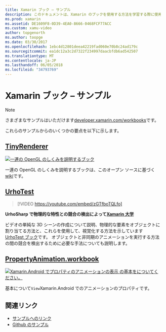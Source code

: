 ```yaml
---
title: Xamarin ブック – サンプル
description: このドキュメントは、Xamarin のブックを使用する方法を学習する際に使用するサンプル ブックにリンクしています。 リンクされたブックでは、Xamarin.Android でのアニメーションの OpenGL、UrhoSharp、およびプロパティについて説明します。
ms.prod: xamarin
ms.assetid: DE1609F8-0D39-4EA0-8666-0468FCF77ACC
ms.custom: xamu-video
author: topgenorth
ms.author: toopge
ms.date: 03/30/2017
ms.openlocfilehash: 1ebc4d12801deea42219fad060e70b8c24ad179c
ms.sourcegitcommit: ea1dc12a3c2d7322f234997daacbfdb6ad542507
ms.translationtype: MT
ms.contentlocale: ja-JP
ms.lasthandoff: 06/05/2018
ms.locfileid: "34793769"
---
```

# <a name="xamarin-workbooks--samples"></a>Xamarin ブック – サンプル

> [!NOTE]
> さまざまなサンプルはいただけます[developer.xamarin.com/workbooks](https://developer.xamarin.com/workbooks/)です。

これらのサンプルからのいくつかの要点を以下に示します。

## <a name="tinyrenderertinyrenderermd"></a>[TinyRenderer](tinyrenderer.md)

[![](images/tinyrenderer-sml.png "一連の OpenGL のしくみを説明するブック")](images/tinyrenderer-sml-orig.png#lightbox)

一連の OpenGL のしくみを説明するブックは、このオープン ソースに基づく[wiki](https://github.com/ssloy/tinyrenderer/wiki/)です。

[](tinyrenderer.md)

## <a name="urhotesthttpsgithubcomkrumelururhotest"></a>[UrhoTest](https://github.com/Krumelur/UrhoTest)

 > [!VIDEO https://youtube.com/embed/zGTfboTQLfo]

**UrhoSharp で物理的な特性との競合の検出によって[Xamarin 大学](https://university.xamarin.com)**

ビデオの単純な 3D シーンの作成について説明、物理的な要素をオブジェクトに割り当てる方法と、これらを使用して、視覚化する方法を示しています[UrhoTest ブック](https://github.com/Krumelur/UrhoTest)です。 オブジェクトと非同期のアニメーションを実行する方法の間の競合を検出するために必要な手法についても説明します。

## <a name="propertyanimationworkbookhttpsdeveloperxamarincomworkbooksandroiduser-interfacepropertyanimationworkbook"></a>[PropertyAnimation.workbook](https://developer.xamarin.com/workbooks/android/user-interface/PropertyAnimation.workbook)

[![](images/android-property-view-sml.png "Xamarin.Android でプロパティのアニメーションの表示 の基本をについてください。")](images/android-property-view.png#lightbox)

基本について`View`Xamarin.Android でのアニメーションのプロパティです。


<!--[![](images/skia0-sml.png "Android")](images/skia0.png#lightbox)

SkiaSharp provides a powerful C# API for doing 2D graphics. See how to use Skia to draw in your apps.-->


## <a name="related-links"></a>関連リンク

- [サンプルへのリンク](https://developer.xamarin.com/workbooks)
- [Github のサンプル](https://github.com/xamarin/workbooks)
